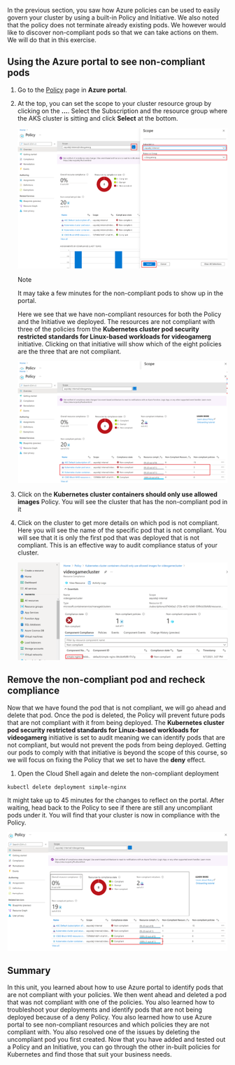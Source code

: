 In the previous section, you saw how Azure policies can be used to easily govern your cluster by using a built-in Policy and Initiative. We also noted that the policy does not terminate already existing pods. We however would like to discover non-compliant pods so that we can take actions on them. We will do that in this exercise.

## Using the Azure portal to see non-compliant pods

1. Go to the [Policy](https://portal.azure.com/#blade/Microsoft_Azure_Policy/PolicyMenuBlade/Overview) page in **Azure portal**.

1. At the top, you can set the scope to your cluster resource group by clicking on the **...**. Select the Subscription and the resource group where the AKS cluster is sitting and click **Select** at the bottom.

   ![screenshot showing how to set the scope of what policies you're interested in viewing](../media/6-find-the-right-scope.png)

   >[!NOTE]
   > It may take a few minutes for the non-compliant pods to show up in the portal.

   Here we see that we have non-compliant resources for both the Policy and the Initiative we deployed. The resources are not compliant with three of the policies from the **Kubernetes cluster pod security restricted standards for Linux-based workloads for videogamerg** initiative. Clicking on that initiative will show which of the eight policies are the three that are not compliant.

   ![screenshot showing the policies that the resources are not compliant with](../media/6-not-compliant-cluster.png)

1. Click on the **Kubernetes cluster containers should only use allowed images** Policy. You will see the cluster that has the non-compliant pod in it

1. Click on the cluster to get more details on which pod is not compliant. Here you will see the name of the specific pod that is not compliant. You will see that it is only the first pod that was deployed that is not compliant. This is an effective way to audit compliance status of your cluster.

   ![screenshot showing that that only the first pod deployed was not compliant](../media/6-non-compliant-pod.png)

## Remove the non-compliant pod and recheck compliance

Now that we have found the pod that is not compliant, we will go ahead and delete that pod. Once the pod is deleted, the Policy will prevent future pods that are not compliant with it from being deployed. The **Kubernetes cluster pod security restricted standards for Linux-based workloads for videogamerg** initiative is set to audit meaning we can identify pods that are not compliant, but would not prevent the pods from being deployed. Getting our pods to comply with that initiative is beyond the scope of this course, so we will focus on fixing the Policy that we set to have the **deny** effect.

1. Open the Cloud Shell again and delete the non-compliant deployment

  ```bash
  kubectl delete deployment simple-nginx
  ```

It might take up to 45 minutes for the changes to reflect on the portal. After waiting, head back to the Policy to see if there are still any uncompliant pods under it. You will find that your cluster is now in compliance with the Policy.

   ![screenshot showing that the resource is now compliant](../media/6-cluster-now-compliant.png)

## Summary

In this unit, you learned about how to use Azure portal to identify pods that are not compliant with your policies. We then went ahead and deleted a pod that was not compliant with one of the policies. You also learned how to troubleshoot your deployments and identify pods that are not being deployed because of a deny Policy. You also learned how to use Azure portal to see non-compliant resources and which policies they are not compliant with. You also resolved one of the issues by deleting the uncompliant pod you first created. Now that you have added and tested out a Policy and an Initiative, you can go through the other in-built policies for Kubernetes and find those that suit your business needs.
